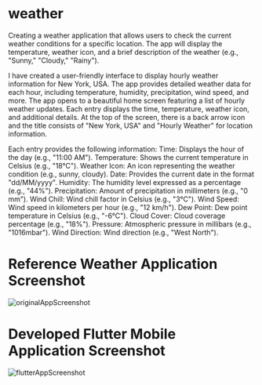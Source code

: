 # weather

Creating a weather application that allows users to check the current weather conditions for a specific location. The app will display the temperature, weather icon, and a brief description of the weather (e.g., "Sunny," "Cloudy," "Rainy").

I have created a user-friendly interface to display hourly weather information for New York, USA. The app provides detailed weather data for each hour, including temperature, humidity, precipitation, wind speed, and more. The app opens to a beautiful home screen featuring a list of hourly weather updates. Each entry displays the time, temperature, weather icon, and additional details. At the top of the screen, there is a back arrow icon and the title consists of "New York, USA" and "Hourly Weather" for location information.

Each entry provides the following information:
Time: Displays the hour of the day (e.g., "11:00 AM").
Temperature: Shows the current temperature in Celsius (e.g., "18°C").
Weather Icon: An icon representing the weather condition (e.g., sunny, cloudy).
Date: Provides the current date in the format "dd/MM/yyyy".
Humidity: The humidity level expressed as a percentage (e.g., "44%").
Precipitation: Amount of precipitation in millimeters (e.g., "0 mm").
Wind Chill: Wind chill factor in Celsius (e.g., "3°C").
Wind Speed: Wind speed in kilometers per hour (e.g., "12 km/h").
Dew Point: Dew point temperature in Celsius (e.g., "-6°C").
Cloud Cover: Cloud coverage percentage (e.g., "18%").
Pressure: Atmospheric pressure in millibars (e.g., "1016mbar").
Wind Direction: Wind direction (e.g., "West North").

# Reference Weather Application Screenshot
![originalAppScreenshot](https://github.com/Sumanth-Mahabaleshwar-Bhat/Weather-Application-Clone/assets/120843537/c992d036-0de7-4c45-ade0-1c7c1976ab5c)

# Developed Flutter Mobile Application Screenshot
![flutterAppScreenshot](https://github.com/Sumanth-Mahabaleshwar-Bhat/Weather-Application-Clone/assets/120843537/67381e3b-1ea1-440a-9d19-c4372462a4e8)



